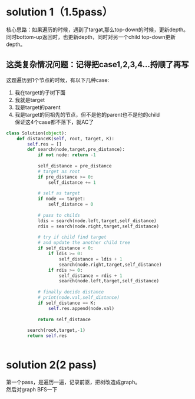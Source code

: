 # solution 1（1.5pass）
核心思路：如果遍历的时候，遇到了targat,那么top-down的时候，更新depth。同时bottom-up返回时，也更新depth，同时对另一个child top-down更新depth。  
## 这类复杂情况问题：记得把case1,2,3,4...捋顺了再写
这题遍历到1个节点的时候，有以下几种case:
1. 我在target的子树下面
2. 我就是target
3. 我是target的parent
4. 我是target的同祖先的节点，但不是他的parent也不是他的child  
保证这4个case都不落下，就AC了
```py
class Solution(object):
    def distanceK(self, root, target, K):
        self.res = []
        def search(node,target,pre_distance):
            if not node: return -1
            
            self_distance = pre_distance
            # target as root
            if pre_distance >= 0:
                self_distance += 1
             
            # self as target
            if node == target:
                self_distance = 0
            
            # pass to childs
            ldis = search(node.left,target,self_distance)
            rdis = search(node.right,target,self_distance)
            
            # try if child find target
            # and update the another child tree
            if self_distance < 0:
                if ldis >= 0: 
                    self_distance = ldis + 1
                    search(node.right,target,self_distance)
                if rdis >= 0: 
                    self_distance = rdis + 1    
                    search(node.left,target,self_distance)
            
            # finally decide distance
            # print(node.val,self_distance)
            if self_distance == K:
                self.res.append(node.val)
                
            return self_distance
        
        search(root,target,-1)
        return self.res
        
```

# solution 2(2 pass)
第一个pass，是遍历一遍，记录前驱，把树改造成graph。  
然后对graph BFS一下